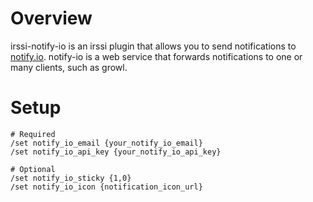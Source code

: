 
# Overview

irssi-notify-io is an irssi plugin that allows you to send notifications to
[notify.io](http://notify.io). notify-io is a web service that forwards
notifications to one or many clients, such as growl.

# Setup

    # Required
    /set notify_io_email {your_notify_io_email}
    /set notify_io_api_key {your_notify_io_api_key}

    # Optional
    /set notify_io_sticky {1,0}
    /set notify_io_icon {notification_icon_url}

